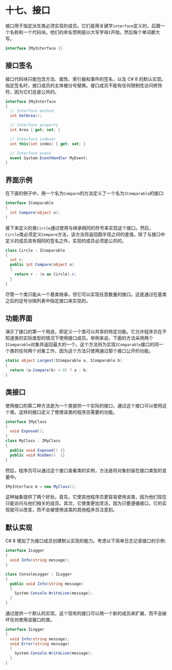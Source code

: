 # 十七、接口

接口用于指定派生类必须实现的成员。它们是用关键字`interface`定义的，后跟一个名称和一个代码块。他们的命名惯例是以大写字母`I`开始，然后每个单词都大写。

```cs
interface IMyInterface {}

```

## 接口签名

接口代码块只能包含方法、属性、索引器和事件的签名，以及 C# 8 的默认实现。指定签名时，接口成员的主体被分号替换。接口成员不能有任何限制性访问修饰符，因为它们总是公共的。

```cs
interface IMyInterface
{
  // Interface method
  int GetArea();

  // Interface property
  int Area { get; set; }

  // Interface indexer
  int this[int index] { get; set; }

  // Interface event
  event System.EventHandler MyEvent;
}

```

## 界面示例

在下面的例子中，用一个名为`Compare`的方法定义了一个名为`IComparable`的接口:

```cs
interface IComparable
{
  int Compare(object o);
}

```

接下来定义的类`Circle`通过使用与继承相同的符号来实现这个接口。然后，`Circle`类必须定义`Compare`方法，该方法将返回圆半径之间的差值。除了与接口中定义的成员具有相同的签名之外，实现的成员必须是公共的。

```cs
class Circle : IComparable
{
  int r;
  public int Compare(object o)
  {
    return r - (o as Circle).r;
  }
}

```

尽管一个类只能从一个基类继承，但它可以实现任意数量的接口。这是通过在基类之后的逗号分隔列表中指定接口来实现的。

## 功能界面

演示了接口的第一个用途，即定义一个类可以共享的特定功能。它允许程序员在不知道类的实际类型的情况下使用接口成员。举例来说，下面的方法采用两个`IComparable`对象并返回最大的一个。这个方法将为实现`IComparable`接口的同一个类的任何两个对象工作，因为这个方法只使用通过那个接口公开的功能。

```cs
static object Largest(IComparable a, IComparable b)
{
  return (a.Compare(b) > 0) ? a : b;
}

```

## 类接口

使用接口的第二种方法是为一个类提供一个实际的接口，通过这个接口可以使用这个类。这样的接口定义了使用该类的程序员需要的功能。

```cs
interface IMyClass
{
  void Exposed();
}
class MyClass : IMyClass
{
  public void Exposed() {}
  public void Hidden()  {}
}

```

然后，程序员可以通过这个接口查看类的实例，方法是将对象封装在接口类型的变量中。

```cs
IMyInterface m = new MyClass();

```

这种抽象提供了两个好处。首先，它使其他程序员更容易使用该类，因为他们现在只能访问与他们相关的成员。其次，它使类更加灵活，因为只要遵循接口，它的实现就可以改变，而不会被使用该类的其他程序员注意到。

## 默认实现

C# 8 增加了为接口成员创建默认实现的能力。考虑以下简单日志记录接口的示例:

```cs
interface ILogger
{
  void Info(string message);
}

class ConsoleLogger : ILogger
{
  public void Info(string message)
  {
    System.Console.WriteLine(message);
  }
}

```

通过提供一个默认的实现，这个现有的接口可以用一个新的成员来扩展，而不会破坏任何使用该接口的类。

```cs
interface ILogger
{
  void Info(string message);
  void Error(string message)
  {
    System.Console.WriteLine(message);
  }
}

```
